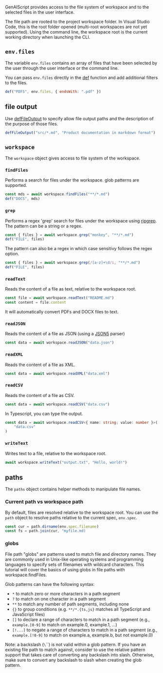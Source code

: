 
GenAIScript provides access to the file system of workspace and to the selected files in the user interface.

The file path are rooted to the project workspace folder. In Visual Studio Code, this is the root folder opened (multi-root workspaces are not yet supported). Using the command line, the workspace root is the current working directory when launching the CLI.

## `env.files`

The variable `env.files` contains an array of files that have been
selected by the user through the user interface or the command line.

You can pass `env.files` directly in the [def](/genaiscript/reference/script/context)
function and add additional filters to the files.

```js
def("PDFS", env.files, { endsWith: ".pdf" })
```

## file output

Use [defFileOutput](/genaiscript/reference/scripts/file-output) to specify allow file output paths and the description
of the purpose of those files.

```js
defFileOutput("src/*.md", "Product documentation in markdown format")
```

## `workspace`

The `workspace` object gives access to file system of the workspace.

### `findFiles`

Performs a search for files under the workspace. glob patterns are supported.

```ts
const mds = await workspace.findFiles("**/*.md")
def("DOCS", mds)
```

### `grep`

Performs a regex 'grep' search for files under the workspace using [ripgrep](https://github.com/BurntSushi/ripgrep). The pattern can be a string or a regex.

```ts
const { files } = await workspace.grep("monkey", "**/*.md")
def("FILE", files)
```

The pattern can also be a regex in which case sensitivy follows the regex option.

```ts
const { files } = await workspace.grep(/[a-z]+\d/i, "**/*.md")
def("FILE", files)
```

### `readText`

Reads the content of a file as text, relative to the workspace root.

```ts
const file = await workspace.readText("README.md")
const content = file.content
```

It will automatically convert PDFs and DOCX files to text.

### `readJSON`

Reads the content of a file as JSON (using a [JSON5](https://json5.org/) parser)

```ts
const data = await workspace.readJSON("data.json")
```

### `readXML`

Reads the content of a file as XML.

```ts
const data = await workspace.readXML("data.xml")
```

### `readCSV`

Reads the content of a file as CSV.

```ts
const data = await workspace.readCSV("data.csv")
```

In Typescript, you can type the output.

```ts '<{ name: string; value: number }>'
const data = await workspace.readCSV<{ name: string; value: number }>(
    "data.csv"
)
```

### `writeText`

Writes text to a file, relative to the workspace root.

```ts
await workspace.writeText("output.txt", "Hello, world!")
```

## paths

The `paths` object contains helper methods to manipulate file names.

### Current path vs workspace path

By default, files are resolved relative to the workspace root. You can use the `path` object to resolve paths relative to the current spec, `env.spec`.

```ts
const cur = path.dirname(env.spec.filename)
const fs = path.join(cur, "myfile.md)
```

### globs

File path "globs" are patterns used to match file and directory names. They are commonly used in Unix-like operating systems and programming languages to specify sets of filenames with wildcard characters. This tutorial will cover the basics of using globs in file paths with workspace.findFiles.

Glob patterns can have the following syntax:

-   `*` to match zero or more characters in a path segment
-   `?` to match on one character in a path segment
-   `**` to match any number of path segments, including none
-   `{}` to group conditions (e.g. `**/*.{ts,js}` matches all TypeScript and JavaScript files)
-   `[]` to declare a range of characters to match in a path segment (e.g., `example.[0-9]` to match on example.0, example.1, …)
-   `[!...]` to negate a range of characters to match in a path segment (e.g., `example.[!0-9]` to match on example.a, example.b, but not example.0)

Note: a backslash (`\`\``) is not valid within a glob pattern. If you have an existing file path to match against, consider to use the relative pattern support that takes care of converting any backslash into slash. Otherwise, make sure to convert any backslash to slash when creating the glob pattern.
